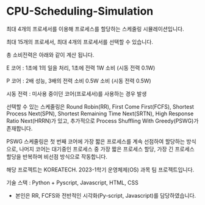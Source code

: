 # CPU-Scheduling-Simulation

최대 4개의 프로세서를 이용해 프로세스를 할당하는 스케줄링 시뮬레이션입니다.

최대 15개의 프로세서, 최대 4개의 프로세서를 선택할 수 있습니다.

총 소비전력은 아래와 같이 계산 됩니다.

E 코어 : 1초에 1의 일을 처리, 1초에 전력 1W 소비 (시동 전력 0.1W)

P 코어 : 2배 성능, 3배의 전력 소비 0.5W 소비 (시동 전력 0.5W)

시동 전력 : 미사용 중이던 코어(프로세서)를 사용하는 경우 발생

선택할 수 있는 스케줄링은 Round Robin(RR), First Come First(FCFS), Shortest Process Next(SPN), Shortest Remaining Time Next(SRTN), High Response Ratio Next(HRRN)가 있고, 추가적으로 Process Shuffling With Greedy(PSWG)가 존재합니다.

PSWG 스케줄링은 첫 번째 코어에 가장 짧은 프로세스를 계속 선점하여 할당하는 방식으로, 나머지 코어는 대기중인 프로세스 중 가장 짧은 프로세스 할당, 가장 긴 프로세스 할당을 반복하며 비선점 방식으로 작동합니다.


해당 프로젝트는 KOREATECH. 2023-1학기 운영체제(OS) 과목 팀 프로젝트입니다.

기술 스택 : Python + Pyscript, Javascript, HTML, CSS

* 본인은 RR, FCFS와 전반적인 시각화(Py-script, Javascript)를 담당하였습니다.
